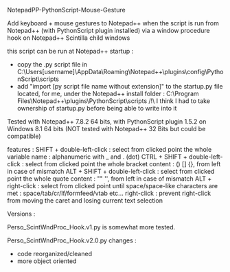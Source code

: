 NotepadPP-PythonScript-Mouse-Gesture

Add keyboard + mouse gestures to Notepad++ when the script is run from Notepad++ (with PythonScript plugin installed)
via a window procedure hook on Notepad++ Scintilla child windows

this script can be run at Notepad++ startup :
  * copy the .py script file in
C:\Users\[username]\AppData\Roaming\Notepad++\plugins\config\PythonScript\scripts
  * add "import [py script file name without extension]"
to the startup.py file located, for me, under the Notepad++ install folder :
C:\Program Files\Notepad++\plugins\PythonScript\scripts
/!\ I think I had to take ownership of startup.py before being able to write into it

Tested with Notepad++ 7.8.2 64 bits, with PythonScript plugin 1.5.2
on Windows 8.1 64 bits (NOT tested with Notepad++ 32 Bits but could be compatible)

features :
  SHIFT + double-left-click         : select from clicked point the whole variable name : alphanumeric with _ and . (dot)
  CTRL + SHIFT + double-left-click  : select from clicked point the whole bracket content : () [] {}, from left in case of mismatch
  ALT + SHIFT + double-left-click   : select from clicked point the whole quote content : "" '', from left in case of mismatch
  ALT + right-click                 : select from clicked point until space/space-like characters are met : space/tab/cr/lf/formfeed/vtab etc...
  right-click                       : prevent right-click from moving the caret and losing current text selection

Versions :

Perso_ScintWndProc_Hook.v1.py
is somewhat more tested.

Perso_ScintWndProc_Hook.v2.0.py
changes :
* code reorganized/cleaned
* more object oriented
